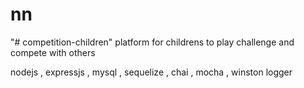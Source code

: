 # nn
"# competition-children" platform for childrens to play challenge and compete with others

nodejs , expressjs , mysql , sequelize , chai , mocha , winston logger
